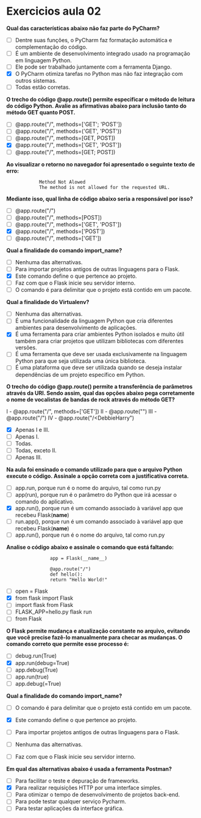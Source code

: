 
# Exercicios aula 02

**Qual das características abaixo não faz parte do PyCharm?**

- [ ] Dentre suas funções, o PyCharm faz formatação automática e complementação do código.
- [ ] É um ambiente de desenvolvimento integrado usado na programação em linguagem Python.
- [ ] Ele pode ser trabalhado juntamente com a ferramenta Django.
- [x] O PyCharm otimiza tarefas no Python mas não faz integração com outros sistemas.
- [ ] Todas estão corretas.

**O trecho do código @app.route() permite especificar o método de leitura do código Python. Avalie as afirmativas abaixo para inclusão tanto do método GET quanto POST.**

- [ ] @app.route("/", methods=['GET'; 'POST'])
- [ ] @app.route("/", methods=('GET', 'POST'))
- [ ] @app.route("/", methods=[GET, POST])
- [x] @app.route("/", methods=['GET', 'POST'])
- [ ] @app.route("/", methods=[GET; POST])

**Ao visualizar o retorno no navegador foi apresentado o seguinte texto de erro:**

                Method Not Alowed
                The method is not allowed for the requested URL.

**Mediante isso, qual linha de código abaixo seria a responsável por isso?**

- [ ] @app.route("/<gorduras>")
- [ ] @app.route("/<carboidratos>", methods=[POST])
- [ ] @app.route("/<minerais>", methods=['GET', 'POST'])
- [x] @app.route("/<vitaminas>", methods=['POST'])
- [ ] @app.route("/<proteinas>", methods=['GET'])

**Qual a finalidade do comando import_name?**

- [ ] Nenhuma das alternativas.
- [ ] Para importar projetos antigos de outras linguagens para o Flask.
- [x] Este comando define o que pertence ao projeto.
- [ ] Faz com que o Flask inicie seu servidor interno.
- [ ] O comando é para delimitar que o projeto está contido em um pacote.

**Qual a finalidade do Virtualenv?**

- [ ] Nenhuma das alternativas.
- [ ] É uma funcionalidade da linguagem Python que cria diferentes ambientes para desenvolvimento de aplicações.
- [x] É uma ferramenta para criar ambientes Python isolados e muito útil também para criar projetos que utilizam bibliotecas com diferentes versões.
- [ ] É uma ferramenta que deve ser usada exclusivamente na linguagem Python para que seja utilizada uma única biblioteca.
- [ ] É uma plataforma que deve ser utilizada quando se deseja instalar dependências de um projeto específico em Python.

**O trecho do código @app.route() permite a transferência de parâmetros através da URI. Sendo assim, qual das opções abaixo pega corretamente o nome de vocalistas de bandas de rock através do método GET?**

I - @app.route("/<StevenTyler>", methods=['GET'])
II - @app.route("</MickJagger>")
III - @app.route("/<DavidBowie>")
IV - @app.route("/<DebbieHarry")

- [x] Apenas I e III.
- [ ] Apenas I.
- [ ] Todas.
- [ ] Todas, exceto II.
- [ ] Apenas III.

**Na aula foi ensinado o comando utilizado para que o arquivo Python execute o código. Assinale a opção correta com a justificativa correta.**

- [ ] app.run, porque run é o nome do arquivo, tal como run.py
- [ ] app(run), porque run é o parâmetro do Python que irá acessar o comando do aplicativo.
- [x] app.run(), porque run é um comando associado à variável app que recebeu Flask(__name__)
- [ ] run.app(), porque run é um comando associado à variável app que recebeu Flask(__name__)
- [ ] app.run(), porque run é o nome do arquivo, tal como run.py

**Analise o código abaixo e assinale o comando que está faltando:**

                    app = Flask(__name__)

                    @app.route("/")
                    def hello():
                    return "Hello World!"

- [ ] open = Flask
- [x] from flask import Flask
- [ ] import flask from Flask
- [ ] FLASK_APP=hello.py flask run
- [ ] from Flask

**O Flask permite mudança e atualização constante no arquivo, evitando que você precise fazê-lo manualmente para checar as mudanças. O comando correto que permite esse processo é:**

- [ ] debug.run(True)
- [x] app.run(debug=True)
- [ ] app.debug(True)
- [ ] app.run(true)
- [ ] app.debug(=True)

**Qual a finalidade do comando import_name?**

- [ ] O comando é para delimitar que o projeto está contido em um pacote.
- [x] Este comando define o que pertence ao projeto.
- [ ] Para importar projetos antigos de outras linguagens para o Flask.
- [ ] Nenhuma das alternativas.
- [ ] Faz com que o Flask inicie seu servidor interno.


**Em qual das alternativas abaixo é usada a ferramenta Postman?**

- [ ] Para facilitar o teste e depuração de frameworks.
- [x] Para realizar requisições HTTP por uma interface simples.
- [ ] Para otimizar o tempo de desenvolvimento de projetos back-end.
- [ ] Para pode testar qualquer serviço Pycharm.
- [ ] Para testar aplicações da interface gráfica.